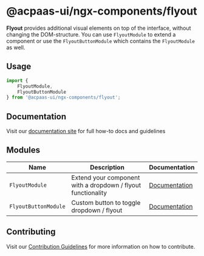 # @acpaas-ui/ngx-components/flyout

**Flyout** provides additional visual elements on top of the interface, without changing the DOM-structure.
You can use `FlyoutModule` to extend a component or use the `FlyoutButtonModule` which contains the `FlyoutModule` as well.

## Usage

```typescript
import {
    FlyoutModule,
    FlyoutButtonModule
} from '@acpaas-ui/ngx-components/flyout';
```

## Documentation

Visit our [documentation site](https://acpaas-ui.digipolis.be/) for full how-to docs and guidelines

## Modules

| Name         | Description | Documentation |
| -----------  | ------ | -------------------------- |
| `FlyoutModule` | Extend your component with a dropdown / flyout functionality | [Documentation](./src/lib/flyout/README.md) |
| `FlyoutButtonModule` | Custom button to toggle dropdown / flyout  | [Documentation](./src/lib/flyout-button/README.md) |

## Contributing

Visit our [Contribution Guidelines](../../CONTRIBUTING.md) for more information on how to contribute.
